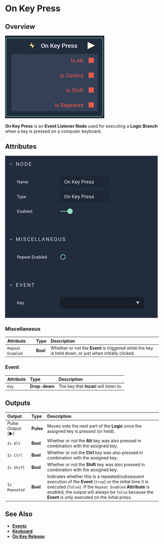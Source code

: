 # On Key Press

## Overview

![The On Key Press Node.](../../../.gitbook/assets/onkeypressnode.png)

**On Key Press** is an **Event Listener** **Node** used for executing a **Logic Branch** when a key is pressed on a computer keyboard.

## Attributes

![The On Key Press Node Attributes.](../../../.gitbook/assets/onkeypressattributes.png)

### Miscellaneous

| Attribute | Type | Description |
| :--- | :--- | :--- |
| `Repeat Enabled` | **Bool** | Whether or not the **Event** is triggered while the key is held down, or just when initially clicked. |

### Event

| Attribute | Type | Description |
| :--- | :--- | :--- |
| `Key` | **Drop-down** | The key that **Incari** will listen to. |

## Outputs

| Output | Type | Description |
| :--- | :--- | :--- |
| _Pulse Output_ \(►\) | **Pulse** | Moves onto the next part of the **Logic** once the assigned key is pressed \(or held\). |
| `Is Alt` | **Bool** | Whether or not the **Alt** key was also pressed in combination with the assigned key. |
| `Is Ctrl` | **Bool** | Whether or not the **Ctrl** key was also pressed in combination with the assigned key. |
| `Is Shift` | **Bool** | Whether or not the **Shift** key was also pressed in combination with the assigned key. |
| `Is Repeated` | **Bool** | Indicates whether this is a repeated/subsequent execution of the **Event** \(`true`\) or the initial time it is executed \(`false`\). If the `Repeat Enabled` **Attribute** is enabled, the output will always be `false` because the **Event** is only executed on the initial press. |

## See Also

* [**Events**](../)
* [**Keyboard**](./)
* [**On Key Release**](on-key-release.md)

